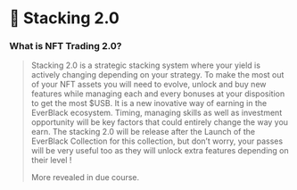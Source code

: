 # 🧱 Stacking 2.0

### What is NFT Trading 2.0?

> Stacking 2.0 is a strategic stacking system where your yield is actively changing depending on your strategy. To make the most out of your NFT assets you will need to evolve, unlock and buy new features while managing each and every bonuses at your disposition to get the most $USB. It is a new inovative way of earning in the EverBlack ecosystem. Timing, managing skills as well as investment opportunity will be key factors that could entirely change the way you earn. The stacking 2.0 will be release after the Launch of the EverBlack Collection for this collection, but don’t worry, your passes will be very useful too as they will unlock extra features depending on their level !
>
> More revealed in due course.

